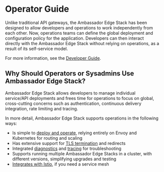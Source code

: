 # Operator Guide

Unlike traditional API gateways, the Ambassador Edge Stack has been designed to allow developers and operations to work independently from each other. Now, operations teams can define the global deployment and configuration policy for the application. Developers can then interact directly with the Ambassador Edge Stack without relying on operations, as a result of its self-service model.

For more information, see the [Developer Guide](../../user-guide/developers).

## Why Should Operators or Sysadmins Use Ambassador Edge Stack?

Ambassador Edge Stack allows developers to manage individual service/API deployments and frees time for operations to focus on global, cross-cutting concerns such as authentication, continuous delivery integration, rate limiting and tracing.

In more detail, Ambassador Edge Stack supports operations in the following ways:

* Is simple to [deploy and operate](../../concepts/architecture), relying entirely on Envoy and Kubernetes for routing and scaling
* Has extensive support for [TLS termination](../../user-guide/tls-termination) and redirects
* Integrated [diagnostics](../../reference/statistics) and [tracing](../../user-guide/tracing-tutorial) for troubleshooting
* Supports running multiple Ambassador Edge Stacks in a cluster, with different versions, simplifying upgrades and testing
* [Integrates with Istio](../../user-guide/with-istio), if you need a service mesh
